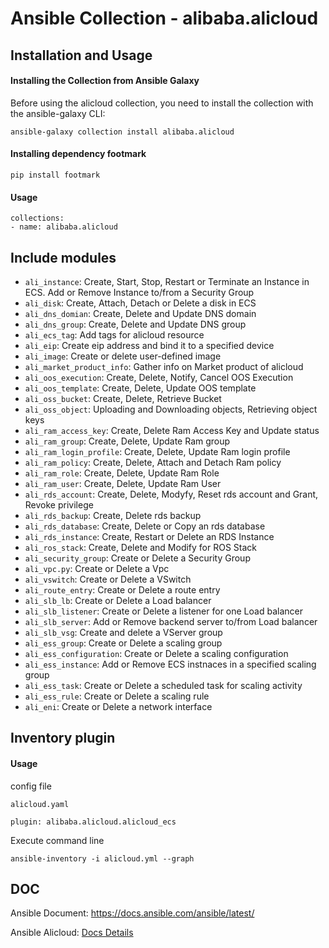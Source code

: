 # Ansible Collection - alibaba.alicloud

## Installation and Usage
#### Installing the Collection from Ansible Galaxy
Before using the alicloud collection, you need to install the collection with the ansible-galaxy CLI:
```
ansible-galaxy collection install alibaba.alicloud
```
#### Installing dependency footmark
```
pip install footmark
```

#### Usage
```
collections:
- name: alibaba.alicloud
```

## Include modules
- `ali_instance`: Create, Start, Stop, Restart or Terminate an Instance in ECS. Add or Remove Instance to/from a Security Group
- `ali_disk`: Create, Attach, Detach or Delete a disk in ECS
- `ali_dns_domian`: Create, Delete and Update DNS domain
- `ali_dns_group`: Create, Delete and Update DNS group
- `ali_ecs_tag`: Add tags for alicloud resource
- `ali_eip`: Create eip address and bind it to a specified device
- `ali_image`: Create or delete user-defined image
- `ali_market_product_info`: Gather info on Market product of alicloud
- `ali_oos_execution`: Create, Delete, Notify, Cancel OOS Execution
- `ali_oos_template`: Create, Delete, Update OOS template
- `ali_oss_bucket`: Create, Delete, Retrieve Bucket
- `ali_oss_object`: Uploading and Downloading objects, Retrieving object keys
- `ali_ram_access_key`: Create, Delete Ram Access Key and Update status
- `ali_ram_group`: Create, Delete, Update Ram group
- `ali_ram_login_profile`: Create, Delete, Update Ram login profile
- `ali_ram_policy`: Create, Delete, Attach and Detach Ram policy
- `ali_ram_role`: Create, Delete, Update Ram Role
- `ali_ram_user`: Create, Delete, Update Ram User
- `ali_rds_account`: Create, Delete, Modyfy, Reset rds account and Grant, Revoke privilege
- `ali_rds_backup`: Create, Delete rds backup
- `ali_rds_database`: Create, Delete or Copy an rds database
- `ali_rds_instance`: Create, Restart or Delete an RDS Instance
- `ali_ros_stack`: Create, Delete and Modify for ROS Stack
- `ali_security_group`: Create or Delete a Security Group
- `ali_vpc.py`: Create or Delete a Vpc
- `ali_vswitch`: Create or Delete a VSwitch
- `ali_route_entry`: Create or Delete a route entry
- `ali_slb_lb`: Create or Delete a Load balancer
- `ali_slb_listener`: Create or Delete a listener for one Load balancer
- `ali_slb_server`: Add or Remove backend server to/from Load balancer
- `ali_slb_vsg`: Create and delete a VServer group
- `ali_ess_group`: Create or Delete a scaling group
- `ali_ess_configuration`: Create or Delete a scaling configuration
- `ali_ess_instance`: Add or Remove ECS instnaces in a specified scaling group
- `ali_ess_task`: Create or Delete a scheduled task for scaling activity
- `ali_ess_rule`: Create or Delete a scaling rule
- `ali_eni`: Create or Delete a network interface


## Inventory plugin
#### Usage
config file
```
alicloud.yaml

plugin: alibaba.alicloud.alicloud_ecs
```
Execute command line
```
ansible-inventory -i alicloud.yml --graph
```

## DOC
Ansible Document: https://docs.ansible.com/ansible/latest/

Ansible Alicloud: [Docs Details](http://47.88.222.42:8080/ansible-alicloud/latest/modules/list_of_cloud_modules.html)